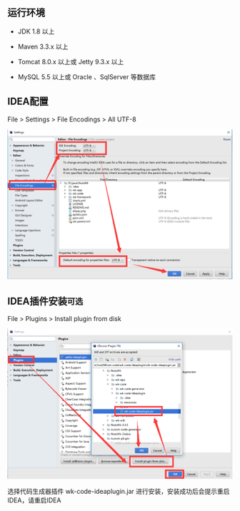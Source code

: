 ## 运行环境

* JDK 1.8 以上

* Maven 3.3.x 以上

* Tomcat 8.0.x 以上或 Jetty 9.3.x 以上

* MySQL 5.5 以上或 Oracle 、SqlServer 等数据库


## IDEA配置

File > Settings > File Encodings > All UTF-8

![IDEA编码设置](../images/01.png)

##  IDEA插件安装`可选`

File > Plugins > Install plugin from disk

![IDEA插件截图](../images/02.png)

选择代码生成器插件 wk-code-ideaplugin.jar 进行安装，安装成功后会提示重启IDEA，请重启IDEA
